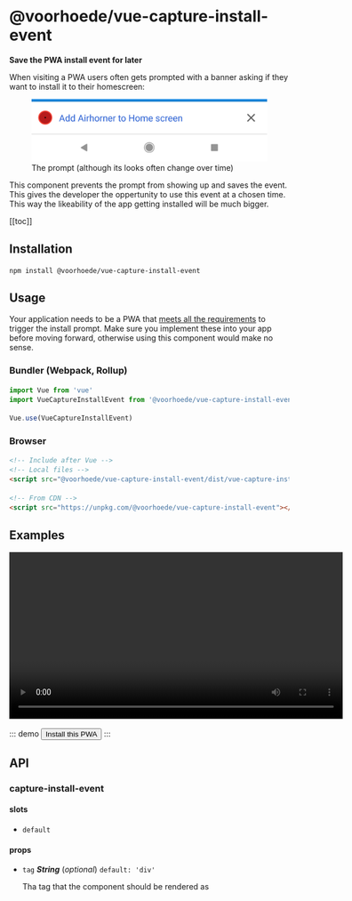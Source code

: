 # @voorhoede/vue-capture-install-event

**Save the PWA install event for later**

When visiting a PWA users often gets prompted with a banner asking if they want to install it to their homescreen:

<figure>
  <img src="./img/infobar.png">
  <figcaption>The prompt (although its looks often change over time)</figcaption>
</figure>

This component prevents the prompt from showing up and saves the event. This gives the developer the oppertunity to use this event at a chosen time. This way the likeability of the app getting installed will be much bigger.

[[toc]]

## Installation

```
npm install @voorhoede/vue-capture-install-event
```

## Usage

Your application needs to be a PWA that [meets all the requirements](https://developers.google.com/web/fundamentals/app-install-banners/#criteria) to trigger the install prompt. Make sure you implement these into your app before moving forward, otherwise using this component would make no sense.

### Bundler (Webpack, Rollup)

```js
import Vue from 'vue'
import VueCaptureInstallEvent from '@voorhoede/vue-capture-install-event'

Vue.use(VueCaptureInstallEvent)
```

### Browser

```html
<!-- Include after Vue -->
<!-- Local files -->
<script src="@voorhoede/vue-capture-install-event/dist/vue-capture-install-event.js"></script>

<!-- From CDN -->
<script src="https://unpkg.com/@voorhoede/vue-capture-install-event"></script>
```

## Examples

<video width="600" controls autoplay>
  <source src="./img/pwa-example.mp4" type="video/mp4">
</video>

::: demo
<vue-capture-install-event><button>Install this PWA</button></vue-capture-install-event>
:::

<!-- The API section is auto generated, don't touch please -->

## API

### capture-install-event 

#### slots 

- `default` 

#### props 

- `tag` ***String*** (*optional*) `default: 'div'` 

  Tha tag that the component should be rendered as 
